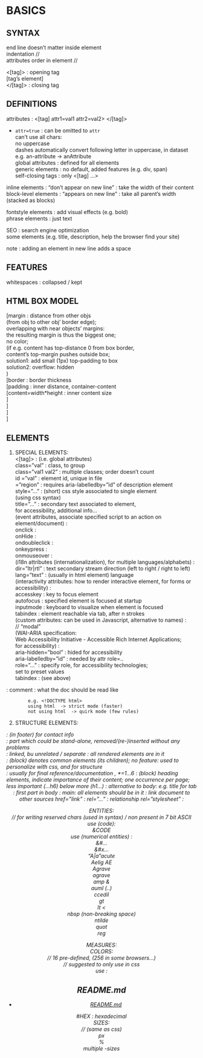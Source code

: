 # BASICS  
  
## SYNTAX 
end line		doesn’t matter inside element  
indentation			//  
attributes order in element	//  
  
<[tag]> : opening tag  
[tag’s element]  
</[tag]> : closing tag  
  
## DEFINITIONS  
attributes : <[tag] attr1=val1 attr2=val2> </[tag]>  
*	`attr=true` : can be omitted to `attr`  
can’t use all chars:  
no uppercase  
dashes automatically convert following letter in uppercase, in dataset  
e.g. an-attribute -> anAttribute  
global attributes : defined for all elements  
generic elements : no default, added features (e.g. div, span)  
self-closing tags : only <[tag] …>  
  
inline elements : “don’t appear on new line” : take the width of their content  
block-level elements : “appears on new line” : take all parent’s width (stacked as blocks)  
  
fontstyle elements : add visual effects (e.g. bold)  
phrase elements : just text  
  
SEO : search engine optimization  
	some elements (e.g. title, description, help the browser find your site)  
  
note : adding an element in new line adds a space  
  
  
## FEATURES
whitespaces : collapsed / kept  
  
## HTML BOX MODEL
[margin					: distance from other objs  
(from obj to other obj’ border edge);  
		overlapping with near objects’ margins:  
the resulting margin is thus the biggest one;  
no color;  
		(if e.g. content has top-distance 0 from box border,  
content’s top-margin pushes outside box;  
solution1: add small (1px) top-padding to box  
solution2: overflow: hidden  
)  
[border					: border thickness  
[padding			: inner distance, container-content   
[content=width*height	: inner content size  
]  
]  
]  
]  
  
  
## ELEMENTS
1) SPECIAL ELEMENTS:  
<[tag]>		: (i.e. global attributes)  
class=”val”	: class, to group  
		class=”val1 val2”	: multiple classes; order doesn’t count  
		id =”val”	: element id, unique in file  
			=”region” : requires aria-labelledby=”id” of description element  
		style=”...”	: (short) css style associated to single element  
				(using css syntax)  
		title=”...”	: secondary text associated to element,  
for accessibility, additional info…  
	(event attributes, associate specified script to an action on element/document) :  
		onclick		:   
		onHide :  
		ondoubleclick	:   
		onkeypress		:   
		onmouseover	:   
(i18n attributes (internationalization), for multiple languages/alphabets) :  
		dir=”ltr|rtl”	: text secondary stream direction (left to right / right to left)  
lang=”text”	: (usually in html element) language  
	(interactivity attributes: how to render interactive element, for forms or accessibility) :  
		accesskey	: key to focus element  
		autofocus	: specified element is focused at startup  
		inputmode	: keyboard to visualize when element is focused  
		tabindex	: element reachable via tab, after n strokes  
	(custom attributes: can be used in Javascript, alternative to names) :  
		// “modal”  
	(WAI-ARIA specification:  
Web Accessibility Initiative - Accessible Rich Internet Applications;  
for accessibility) :  
		aria-hidden=”bool”	: hided for accessibility  
aria-labelledby=”id” : needed by attr role=..  
role=”...”	: specify role, for accessibility technologies;  
set to preset values  
		tabindex	: (see above)  
<!-- [comment] -->	:	comment  
<!DOCTYPE val>	: 	what the doc should be read like  
			e.g. <!DOCTYPE html>  
			using html	-> strict mode (faster)  
			not using html	-> quirk mode (few rules)  
  
2) STRUCTURE ELEMENTS:  
<address>	: 	(in footer) for contact info  
<article>	:	part which could be stand-alone,  
removed/(re-)inserted without any problems  
<aside>	: 	linked, bu unrelated / separate  
<body>	:	all rendered elements are in it  
<div>		:	(block) denotes common elements (its children);  
		no feature: used to personalize with css, and for structure  
<footer>	:	usually for final reference/documentation  
<h*>, *=1…6	:	(block) heading elements, indicate importance of their content;  
		one occurrence per page;  
		less important (...h6) below more (h1…)  
<head>	:	alternative to body: e.g. title for tab  
<header>	: 	first part in body  
<html>	:	main: all elements should be in it  
<link>		:	link document to other sources  
		href=”link”	:   
rel=”...”	: relationship  
		rel=”stylesheet”	: <style>  
<main> 	:	(html5) for readability  
<nav>		: 	section / list of links  
(e.g. homepage bar, with website sections links)  
<p>		:	(block) paragraph   
		whitespaces : collapsed  
<pre>		:	(block) pre-formatted  
		whitespaces : kept  
<section>	:	section  
  
3) HEAD:  
<legend>	:	fieldset title  
<meta>	:	(in head) additional info  
		charset	=”...”		: charset to use  
				=”UTF-8”	:   
		name=”viewport” content=”...” : some configs  
			e.g. content=”width=device-width, initial-scale=1”  
		name=”description” content=”...” : description for browser  
<script>	: link js script;  
		normally code executed when read, asynchronously,  
		i.e. browser reads document top->bottom, and stops for executing code;  
		defer		: execute js after html has loaded  
		type=”module” :   
src=”link”	: link to js  
<title>		: (in head) document’s title;  
		gives info to search engine;  
git’s displayed in title bar / browser tab when hovering  
  
4) TEXT ELEMENTS:  
<a>		:	(inline) anchor for links;  
		can’t nest in each other  
	href=”link”		: link (URI) start  
		=”#ID”		:   
	name=”...”		: link target  
	target	=”...”		: where to display link  
		=”_self”	: in same tab  
		=”_blank”	: new tab  
	title	=”str”		: legend when hover  
	text : <a href=”link”>[element]</a> : link’s text  
<b>		:	(inline) bold  
<br>		:	new line  
<em>		:	emphasize  
<i>		:	(inline) italicized  
<label>	:	(inline) around input, make its text trigger input  
		for	=”[id]”		: associate label’s text with element [id]  
<span>	:	no feature (like div)  
<strong>	:	bold  
  
5) LIST / TABLE ELEMENTS:  
<dd>		: 	<dl> element, definition data  
<dl>		:	definitions list  
<dt>		: 	<dl> element, definition term  
<li>		:	list item, in <ul>  
<ol>		:	ordered list (numbered elements)  
<ul>		:	unordered list (of elements) (i.e. order doesn’t change meaning)  
  
<table> 	:	table  
<caption>	: 	(in table, first element) description (accessibility)  
<td>		: 	(in tr) table data  
<th>		: 	(in table/thead) table header: col name (first row)  
<tr>		: 	(in table/body) table row  
		col=”..”		:   
		colgroup=”..”	:   
colspan=”..”	: n of rows occupied by cell  
rowspan=”..”	: n of cols occupied by cell  
<tbody>	: 	(in table) table body  
<tfoot>	: 	(in table)   
<thead>	: 	(in table) table headers  
  
6) INTERACTABLE ELEMENTS:  
<form>	:	(form’s widgets container)  
		action		=”link”	: where to send form output (server-side)  
		method	: HTTP method  
				=”get”		: get request via URL  
				=”post”	: post request  
form elements:  
<*>		:   
		name=”...”	: used by server-side app to identify received data  
<button>	:	(inline) (in form) button;  
		onclick=”...”		: function called on click  
			=”code	“	: js code   
		type	=”...”		:  
=”submit”	: (default) in form, by default  
sends input element to form’s action  
<datalist>	: 	(for input -> list)  
<input>	:	(self-closing) (inline) (in form)  collect data  
		checked		: checked by default  
		list=”LIST_ID”	: value must be in the associated <datalist>  
(with id=LIST_ID)  
min|max		: (with type=number)  
		minlength		=”[num]”  
name	=”val”		: identifier (needed to be used in figure->action);  
					need same name in radio inputs  
to make only select one  
pattern		: value must match pattern (regular expression)  
placeholder =”val”	: input placeholder value  
readonly		: non modifiable  
required		: input value is required in order to submit  
type	=”...”		: input type / expected input;  
			some types come with default validation  
	=”checkbox”	:   
=”color”	: shows color wheel to select one  
=”date|month|week|time” :  
browser shows a calendar/… where to select a date/…  
=”email”	: (default validation to valid email)  
		verify @ is present and domain is (syntactically) correct  
=”file”		: input file (defaults to browser’s values)  
=”number”	:   
=”password”	:   
	=”radio”	: multiple options  
	=”search”	: (?)  
=”submit”	: submits its nearest parent form element  
			=”text”	:    
			=”url”		: verify that follows URL specifications  
		value	=”...”		: value sent  
					(default) in radio: [name]=on  
<option>	: (in select, datalist) option for <select>;  
should have a value to submit, usually  
<select>	: (in form) dropdown select menu  
<textarea>	: (in form) multiline input  
cols		: 		  
rows		:   
placeholder	:   
  
7) EMBED:  
<audio>	:   
<embed>	: embed multimedial object  
<iframe> 	: embed html page in html page  
<img>		:	(self-closing) (inline) image  
		src=”link”	: image link  
		alt=”text”	: alternative value (if src not available)  
		height=”...”	: force image height (pixel)  
		width=”...”	: force image width (pixel)  
		notes :	in pixel bad idea, useful to pre-load (readjust later);  
			if not given, image is rendered at last;  
			only giving height is a good idea  
(1. proportions are kept, calculated; 2; height gives structure)  
		srcset=”..., …”	: alternative images, for different displays;  
		sizes=”..., …”		: sizes with which to use each element in srcset  
		note: svg images include a path, so allow resizing without loss of quality  
<object> 	: (old) generic (like div)  
<video>	:   
  
8) OTHER ELEMENTS:  
<fieldset>	:	group form elements and related labels  
<figure>	:	put around img, add info  
<figcaption>	:	in figure, add caption  
<hr>		:	(self-closing) line separator  
<style>	:	add style to elements  
		e.g. <style>[CSS-like styles/rules]</style>  
  
ENTITIES:  
// for writing reserved chars (used in syntax) / non present in 7 bit ASCII  
use (code):  
&CODE  
use (numerical entities) :  
&#...  
&#x…  
“A|a”acute  
Aelig AE  
Agrave  
agrave  
amp &  
auml (..)  
ccedil  
gt  
lt <  
nbsp (non-breaking space)  
ntilde  
quot  
reg  
  
MEASURES:  
COLORS:  
// 16 pre-defined, (256 in some browsers…)  
// suggested to only use in css  
use :  
## README.md  
*	[README.md](./README.md)  

#HEX : hexadecimal  
SIZES:  
// (same as css)  
px  
%  
multiple -sizes  


